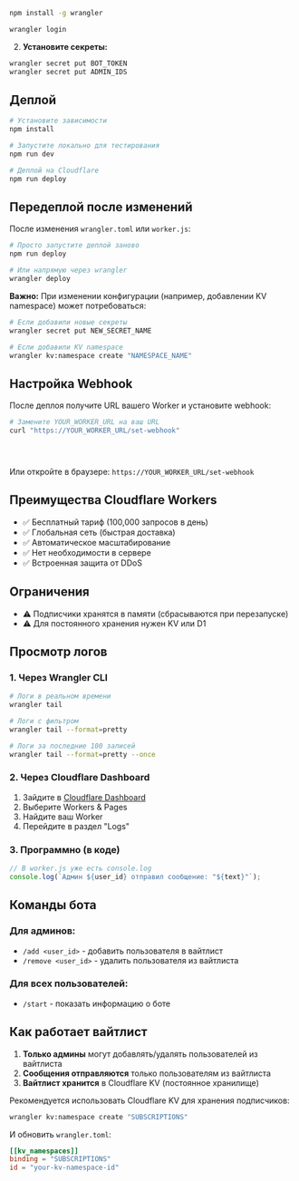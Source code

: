 
```bash
npm install -g wrangler
```

```bash
wrangler login
```

2. **Установите секреты:**
```bash
wrangler secret put BOT_TOKEN
wrangler secret put ADMIN_IDS
```

## Деплой

```bash
# Установите зависимости
npm install

# Запустите локально для тестирования
npm run dev

# Деплой на Cloudflare
npm run deploy
```

## Передеплой после изменений

После изменения `wrangler.toml` или `worker.js`:

```bash
# Просто запустите деплой заново
npm run deploy

# Или напрямую через wrangler
wrangler deploy
```

**Важно:** При изменении конфигурации (например, добавлении KV namespace) может потребоваться:

```bash
# Если добавили новые секреты
wrangler secret put NEW_SECRET_NAME

# Если добавили KV namespace
wrangler kv:namespace create "NAMESPACE_NAME"
```

## Настройка Webhook

После деплоя получите URL вашего Worker и установите webhook:

```bash
# Замените YOUR_WORKER_URL на ваш URL
curl "https://YOUR_WORKER_URL/set-webhook"





```

Или откройте в браузере: `https://YOUR_WORKER_URL/set-webhook`

## Преимущества Cloudflare Workers

- ✅ Бесплатный тариф (100,000 запросов в день)
- ✅ Глобальная сеть (быстрая доставка)
- ✅ Автоматическое масштабирование
- ✅ Нет необходимости в сервере
- ✅ Встроенная защита от DDoS

## Ограничения

- ⚠️ Подписчики хранятся в памяти (сбрасываются при перезапуске)
- ⚠️ Для постоянного хранения нужен KV или D1

## Просмотр логов

### 1. Через Wrangler CLI
```bash
# Логи в реальном времени
wrangler tail

# Логи с фильтром
wrangler tail --format=pretty

# Логи за последние 100 записей
wrangler tail --format=pretty --once
```

### 2. Через Cloudflare Dashboard
1. Зайдите в [Cloudflare Dashboard](https://dash.cloudflare.com)
2. Выберите Workers & Pages
3. Найдите ваш Worker
4. Перейдите в раздел "Logs"

### 3. Программно (в коде)
```javascript
// В worker.js уже есть console.log
console.log(`Админ ${user_id} отправил сообщение: "${text}"`);
```

## Команды бота

### Для админов:
- `/add <user_id>` - добавить пользователя в вайтлист
- `/remove <user_id>` - удалить пользователя из вайтлиста

### Для всех пользователей:
- `/start` - показать информацию о боте

## Как работает вайтлист

1. **Только админы** могут добавлять/удалять пользователей из вайтлиста
2. **Сообщения отправляются** только пользователям из вайтлиста
3. **Вайтлист хранится** в Cloudflare KV (постоянное хранилище)

Рекомендуется использовать Cloudflare KV для хранения подписчиков:

```bash
wrangler kv:namespace create "SUBSCRIPTIONS"
```

И обновить `wrangler.toml`:

```toml
[[kv_namespaces]]
binding = "SUBSCRIPTIONS"
id = "your-kv-namespace-id"
```
